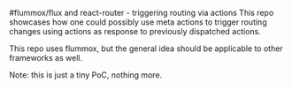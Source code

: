 #flummox/flux and react-router - triggering routing via actions
This repo showcases how one could possibly use meta actions to trigger routing changes using actions as response to previously dispatched actions.

This repo uses flummox, but the general idea should be applicable to other frameworks as well.

Note: this is just a tiny PoC, nothing more.
